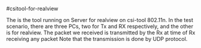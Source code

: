 #csitool-for-realview

The is the tool running on Server for realview on csi-tool 802.11n.
In the test scenario, there are three PCs, two for Tx and RX respectively, and the other is for realview.
The packet we received is transmitted by the Rx at time of Rx receiving any packet
Note that the transmission is done by UDP protocol.
